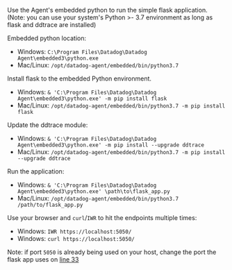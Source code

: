 Use the Agent's embedded python to run the simple flask application. (Note: you can use your system's Python >- 3.7 environment as long as flask and ddtrace are installed)

Embedded python location:

* Windows: `C:\Program Files\Datadog\Datadog Agent\embedded3\python.exe`
* Mac/Linux: `/opt/datadog-agent/embedded/bin/python3.7`

Install flask to the embedded Python environment.

* Windows: `& 'C:\Program Files\Datadog\Datadog Agent\embedded3\python.exe' -m pip install flask`
* Mac/Linux: `/opt/datadog-agent/embedded/bin/python3.7 -m pip install flask`

Update the ddtrace module:

* Windows: `& 'C:\Program Files\Datadog\Datadog Agent\embedded3\python.exe' -m pip install --upgrade ddtrace`
* Mac/Linux: `/opt/datadog-agent/embedded/bin/python3.7 -m pip install --upgrade ddtrace`

Run the application:

* Windows: `& 'C:\Program Files\Datadog\Datadog Agent\embedded3\python.exe' \path\to\flask_app.py`
* Mac/Linux: `/opt/datadog-agent/embedded/bin/python3.7 /path/to/flask_app.py`

Use your browser and `curl`/`IWR` to hit the endpoints multiple times:

* Windows: `IWR https://localhost:5050/`
* Windows: `curl https://localhost:5050/`

Note: if port `5050` is already being used on your host, change the port the flask app uses on [line 33](https://github.com/dixonscottr/dd-partner-app/blob/master/simple-demo-env/flask_app.py#L33)
